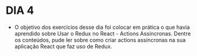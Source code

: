 # DIA 4

- O objetivo dos exercícios desse dia foi colocar em prática o que havia aprendido sobre Usar o Redux no React - Actions Assíncronas. Dentre os conteúdos, pude ler sobre como criar actions assíncronas na sua aplicação React que faz uso de Redux.